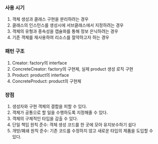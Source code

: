 ### 사용 시기
1. 객체 생성과 클래스 구현을 분리하려는 경우
2. 클래스의 인스턴스를 생성시에 서브클래스에서 지정하려는 경우
3. 객체의 유형과 종속성을 캡슐화를 통해 정보 은닉하려는 경우
4. 기존 객체를 재사용하여 리소스를 절약하고자 하는 경우

### 패턴 구조
1. Creator: factory의 interface
2. ConcreteCreator: factory의 구현체, 실제 product 생성 로직 구현
3. Product: product의 interface
4. ConcreteProduct: product의 구현체

### 장점
1. 생성자와 구현 객체의 결합을 피할 수 있다.
2. 객체가 공통으로 할 일을 수행하도록 지정해줄 수 있다.
3. 객체의 구체적인 타입을 감출 수 있다.
4. 단일 책임 원칙 준수: 객체 생성 코드를 한 곳에 모아 유지보수하기 쉽다
5. 개방/폐쇄 원칙 준수: 기존 코드를 수정하지 않고 새로운 타입의 제품을 도입할 수 있다.

